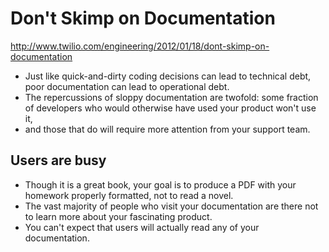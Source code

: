 # Don't Skimp on Documentation
http://www.twilio.com/engineering/2012/01/18/dont-skimp-on-documentation
* Just like quick-and-dirty coding decisions can lead to technical debt, poor documentation can lead to operational debt.
* The repercussions of sloppy documentation are twofold: some fraction of developers who would otherwise have used your product won't use it,
* and those that do will require more attention from your support team.

## Users are busy
* Though it is a great book, your goal is to produce a PDF with your homework properly formatted, not to read a novel.
* The vast majority of people who visit your documentation are there not to learn more about your fascinating product. 
* You can't expect that users will actually read any of your documentation. 

